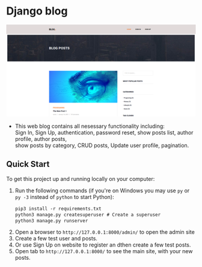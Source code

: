 # Django blog

![Screenshot](Screenshot_Blog.png)

  * This web blog contains all nesessary functionality including:  
     Sign In, Sign Up, authentication, password reset,  show posts list, author profile, author posts,  
     show posts by category, CRUD posts, Update user profile, pagination.
 
## Quick Start

To get this project up and running locally on your computer:
1. Run the following commands (if you're on Windows you may use `py` or `py -3` instead of `python` to start Python):
   ```
   pip3 install -r requirements.txt
   python3 manage.py createsuperuser # Create a superuser
   python3 manage.py runserver
   ```
1. Open a browser to `http://127.0.0.1:8000/admin/` to open the admin site
1. Create a few test user and posts.
1. Or use Sign Up on website to register an dthen create a few test posts.
1. Open tab to `http://127.0.0.1:8000/` to see the main site, with your new posts.


